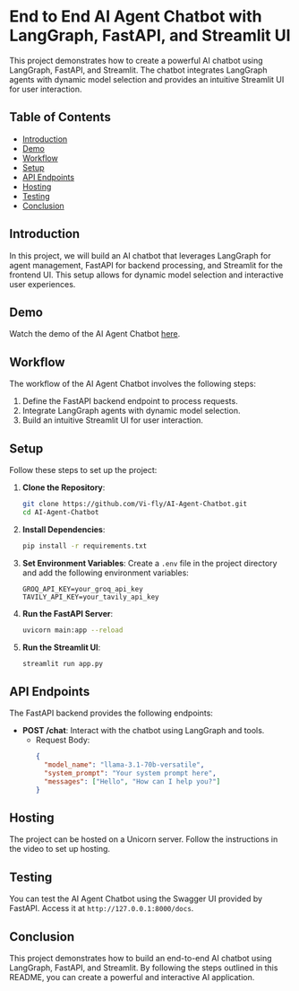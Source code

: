 # End to End AI Agent Chatbot with LangGraph, FastAPI, and Streamlit UI

This project demonstrates how to create a powerful AI chatbot using LangGraph, FastAPI, and Streamlit. The chatbot integrates LangGraph agents with dynamic model selection and provides an intuitive Streamlit UI for user interaction.

## Table of Contents
- [Introduction](#introduction)
- [Demo](#demo)
- [Workflow](#workflow)
- [Setup](#setup)
- [API Endpoints](#api-endpoints)
- [Hosting](#hosting)
- [Testing](#testing)
- [Conclusion](#conclusion)

## Introduction
In this project, we will build an AI chatbot that leverages LangGraph for agent management, FastAPI for backend processing, and Streamlit for the frontend UI. This setup allows for dynamic model selection and interactive user experiences.

## Demo
Watch the demo of the AI Agent Chatbot [here](https://www.youtube.com/watch?v=TO_j16jS5w4&t=1101s&ab_channel=BALAGOPALREDDYPEDDIREDDY).

## Workflow
The workflow of the AI Agent Chatbot involves the following steps:
1. Define the FastAPI backend endpoint to process requests.
2. Integrate LangGraph agents with dynamic model selection.
3. Build an intuitive Streamlit UI for user interaction.

## Setup
Follow these steps to set up the project:

1. **Clone the Repository**:
   ```sh
   git clone https://github.com/Vi-fly/AI-Agent-Chatbot.git
   cd AI-Agent-Chatbot
   ```

2. **Install Dependencies**:
   ```sh
   pip install -r requirements.txt
   ```

3. **Set Environment Variables**:
   Create a `.env` file in the project directory and add the following environment variables:
   ```
   GROQ_API_KEY=your_groq_api_key
   TAVILY_API_KEY=your_tavily_api_key
   ```

4. **Run the FastAPI Server**:
   ```sh
   uvicorn main:app --reload
   ```

5. **Run the Streamlit UI**:
   ```sh
   streamlit run app.py
   ```

## API Endpoints
The FastAPI backend provides the following endpoints:

- **POST /chat**: Interact with the chatbot using LangGraph and tools.
  - Request Body:
    ```json
    {
      "model_name": "llama-3.1-70b-versatile",
      "system_prompt": "Your system prompt here",
      "messages": ["Hello", "How can I help you?"]
    }
    ```

## Hosting
The project can be hosted on a Unicorn server. Follow the instructions in the video to set up hosting.

## Testing
You can test the AI Agent Chatbot using the Swagger UI provided by FastAPI. Access it at `http://127.0.0.1:8000/docs`.

## Conclusion
This project demonstrates how to build an end-to-end AI chatbot using LangGraph, FastAPI, and Streamlit. By following the steps outlined in this README, you can create a powerful and interactive AI application.
